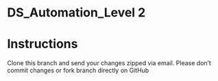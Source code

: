 # DS_Automation_Level 2

# Instructions
Clone this branch and send your changes zipped via email. 
Please don’t commit changes or fork branch directly on GitHub
